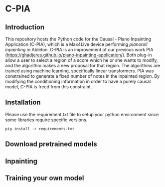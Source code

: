 # C-PIA


## Introduction
This repository hosts the Python code for the Causal - Piano Inpainting Application (C-PIA), which is a Max4Live device performing *pianoroll inpainting* in Ableton.
C-PIA is an improvement of our previous work PIA (https://ghadjeres.github.io/piano-inpainting-application/).
Both plug-in allow a user to select a region of a score which he or she wants to modify, and the algorithm makes a new proposal for that region.
The algorithms are trained using machine learning, specifically linear transformers.
PIA was constrained to generate a fixed number of notes in the inpainted region.
By modifying the conditioning information in order to have a purely causal model, C-PIA is freed from this constraint.

## Installation
Please use the requirement.txt file to setup your python environment since some libraries require specific versions.

    pip install -r requirements.txt

## Download pretrained models

## Inpainting

## Training your own model

